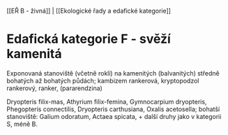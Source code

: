[[EŘ B - živná]] | [[Ekologické řady a edafické kategorie]]

# Edafická kategorie F - svěží kamenitá

Exponovaná stanoviště (včetně roklí) na kamenitých (balvanitých) středně bohatých až bohatých půdách; kambizem rankerová, kryptopodzol rankerový, ranker, (pararendzina)

Dryopteris filix-mas, Athyrium filix-femina, Gymnocarpium dryopteris, Phegopteris connectilis, Dryopteris carthusiana, Oxalis acetosella; bohatší stanoviště: Galium odoratum, Actaea spicata, + další druhy jako v kategorii S, méně B.


